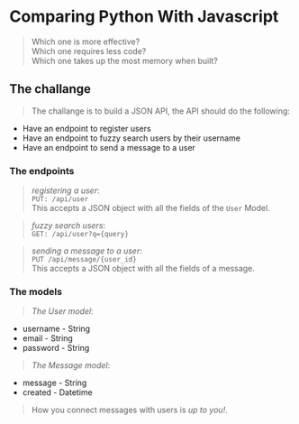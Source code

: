 # Comparing Python With Javascript
> Which one is more effective?  
> Which one requires less code?  
> Which one takes up the most memory when built?

## The challange
> The challange is to build a JSON API, the API should do the following:

* Have an endpoint to register users
* Have an endpoint to fuzzy search users by their username
* Have an endpoint to send a message to a user

### The endpoints
> _registering a user_:  
> `PUT: /api/user`  
> This accepts a JSON object with all the fields of the `User` Model.

> _fuzzy search users_:  
> `GET: /api/user?q={query}`

> _sending a message to a user_:  
> `PUT /api/message/{user_id}`  
> This accepts a JSON object with all the fields of a message.

### The models
> _The User model_:

* username - String
* email - String
* password - String

> _The Message model_:

* message - String
* created - Datetime

> How you connect messages with users is _up to you!_.
